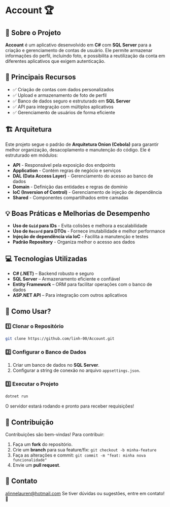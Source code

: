 # Account 🏆

## 📌 Sobre o Projeto
**Account** é um aplicativo desenvolvido em **C#** com **SQL Server** para a criação e gerenciamento de contas de usuário. Ele permite armazenar informações do perfil, incluindo foto, e possibilita a reutilização da conta em diferentes aplicativos que exigem autenticação.

## 🔹 Principais Recursos
- ✅ Criação de contas com dados personalizados
- ✅ Upload e armazenamento de foto de perfil
- ✅ Banco de dados seguro e estruturado em **SQL Server**
- ✅ API para integração com múltiplos aplicativos
- ✅ Gerenciamento de usuários de forma eficiente

## 🏗 **Arquitetura**  
Este projeto segue o padrão de **Arquitetura Onion (Cebola)** para garantir melhor organização, desacoplamento e manutenção do código. Ele é estruturado em módulos:

- **API** - Responsável pela exposição dos endpoints
- **Application** - Contém regras de negócio e serviços
- **DAL (Data Access Layer)** - Gerenciamento do acesso ao banco de dados
- **Domain** - Definição das entidades e regras de domínio
- **IoC (Inversion of Control)** - Gerenciamento de injeção de dependência
- **Shared** - Componentes compartilhados entre camadas

## 💡 **Boas Práticas e Melhorias de Desempenho**  
- **Uso de `Guid` para IDs** - Evita colisões e melhora a escalabilidade
- **Uso de `Record` para DTOs** - Fornece imutabilidade e melhor performance
- **Injeção de dependência via IoC** - Facilita a manutenção e testes
- **Padrão Repository** - Organiza melhor o acesso aos dados

## 💻 Tecnologias Utilizadas
- **C# (.NET)** – Backend robusto e seguro
- **SQL Server** – Armazenamento eficiente e confiável
- **Entity Framework** – ORM para facilitar operações com o banco de dados
- **ASP.NET API** – Para integração com outros aplicativos

## 🚀 Como Usar?
### 1️⃣ Clonar o Repositório
```bash
git clone https://github.com/linh-00/Account.git
```

### 2️⃣ Configurar o Banco de Dados
1. Criar um banco de dados no **SQL Server**.
2. Configurar a string de conexão no arquivo `appsettings.json`.

### 3️⃣ Executar o Projeto
```bash
dotnet run
```

O servidor estará rodando e pronto para receber requisições!

## 🤝 Contribuição
Contribuições são bem-vindas! Para contribuir:
1. Faça um **fork** do repositório.
2. Crie um **branch** para sua feature/fix: `git checkout -b minha-feature`
3. Faça as alterações e commit: `git commit -m "feat: minha nova funcionalidade"`
4. Envie um **pull request**.

## 📧 Contato
alinnelauren@hotmail.com
Se tiver dúvidas ou sugestões, entre em contato! 🚀

